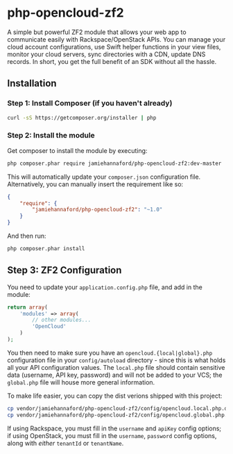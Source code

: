 php-opencloud-zf2
=================

A simple but powerful ZF2 module that allows your web app to communicate easily with Rackspace/OpenStack APIs. You can
manage your cloud account configurations, use Swift helper functions in your view files, monitor your cloud servers, sync
directories with a CDN, update DNS records. In short, you get the full benefit of an SDK without all the hassle.

## Installation

### Step 1: Install Composer (if you haven't already)

```bash
curl -sS https://getcomposer.org/installer | php
```

### Step 2: Install the module

Get composer to install the module by executing:

```bash
php composer.phar require jamiehannaford/php-opencloud-zf2:dev-master
```

This will automatically update your `composer.json` configuration file. Alternatively, you can manually insert the
requirement like so:

```json
{
    "require": {
        "jamiehannaford/php-opencloud-zf2": "~1.0"
    }
}
```

And then run:

```bash
php composer.phar install
```

## Step 3: ZF2 Configuration

You need to update your `application.config.php` file, and add in the module:

```php
return array(
    'modules' => array(
        // other modules...
        'OpenCloud'
    )
);
```

You then need to make sure you have an `opencloud.{local|global}.php` configuration file in your `config/autoload`
directory - since this is what holds all your API configuration values. The `local.php` file should contain sensitive
data (username, API key, password) and will not be added to your VCS; the `global.php` file will house more general information.

To make life easier, you can copy the dist verions shipped with this project:

```bash
cp vendor/jamiehannaford/php-opencloud-zf2/config/opencloud.local.php.dist config/autoload/opencloud.local.php
cp vendor/jamiehannaford/php-opencloud-zf2/config/opencloud.global.php.dist config/autoload/opencloud.global.php
```

If using Rackspace, you must fill in the `username` and `apiKey` config options; if using OpenStack, you must fill in
the `username`, `password` config options, along with *either* `tenantId` or `tenantName`.